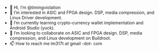 - 👋 Hi, I’m @timingviolation
- 👀 I’m interested in ASIC and FPGA design. DSP, media compression, and Linux Driver development.
- 🌱 I’m currently learning crypto-currency wallet implementation and Android Studio (yuck).
- 💞️ I’m looking to collaborate on ASIC and FPGA design. DSP, media compression, and Linux development on Buildroot.
- 📫 How to reach me lm317t _at_ gmail -dot- com

<!---
timingviolation/timingviolation is a ✨ special ✨ repository because its `README.md` (this file) appears on your GitHub profile.
You can click the Preview link to take a look at your changes.
--->
